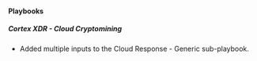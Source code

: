 #### Playbooks
##### Cortex XDR - Cloud Cryptomining
- Added multiple inputs to the Cloud Response - Generic sub-playbook.